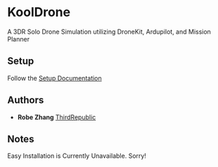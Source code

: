 # KoolDrone
A 3DR Solo Drone Simulation utilizing DroneKit, Ardupilot, and Mission Planner

## Setup 
Follow the [Setup Documentation](https://docs.google.com/document/d/1hQAl0KxpLFrS18YwyRy5wI48esr7vpzUuvhnAqpp-xY/edit?usp=sharing)

## Authors

* **Robe Zhang** [ThirdRepublic](https://github.com/ThirdRepublic)

## Notes

Easy Installation is Currently Unavailable.  Sorry!

